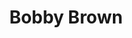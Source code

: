 ---
title: "Bobby Brown"
summary: "Robert Barisford \"Bobby\" Brown, born February 5, 1969, in Roxbury, Massachusetts, is an American R&B singer-songwriter, occasional rapper, and dancer. After success in pop group , Brown began his solo career in 1987 and had a string of Top 10 Billboard hits, culminating in a Grammy Award. He was a pioneer of New Jack Swing music, a fusion of hip hop and R&B. His second album, Don't Be Cruel, included popular songs such as \"My Prerogative\". Brown starred in the reality show Being Bobby Brown Brown is the ex-husband of pop singer . They were married on July 18, 1992, separated in October 2006 and divorced on April 24, 2007. They had a daughter: . Brown also has three sons and a second daughter . He also has a cousin, , who has had success as a vocalist on a number of club-oriented songs. Brown got remarried to Alicia Etheredge on June 19, 2012. As of 2014 Bobby Brown had rejoined New Edition."
image: "bobby-brown.jpg"
---